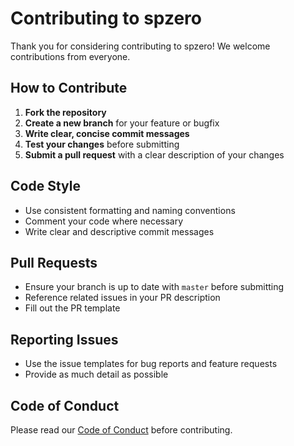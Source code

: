 # Contributing to spzero

Thank you for considering contributing to spzero! We welcome contributions from everyone.

## How to Contribute

1. **Fork the repository**
2. **Create a new branch** for your feature or bugfix
3. **Write clear, concise commit messages**
4. **Test your changes** before submitting
5. **Submit a pull request** with a clear description of your changes

## Code Style
- Use consistent formatting and naming conventions
- Comment your code where necessary
- Write clear and descriptive commit messages

## Pull Requests
- Ensure your branch is up to date with `master` before submitting
- Reference related issues in your PR description
- Fill out the PR template

## Reporting Issues
- Use the issue templates for bug reports and feature requests
- Provide as much detail as possible

## Code of Conduct
Please read our [Code of Conduct](CODE_OF_CONDUCT.md) before contributing. 